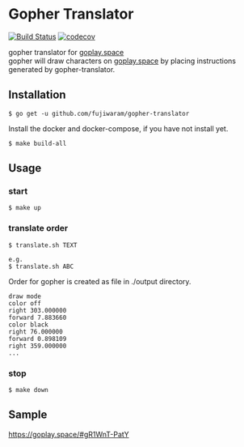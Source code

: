 # Gopher Translator
[![Build Status](https://travis-ci.org/fujiwaram/gopher-translator.svg?branch=master)](https://travis-ci.org/golang/lint)
[![codecov](https://codecov.io/gh/fujiwaram/gopher-translator/branch/master/graph/badge.svg)](https://codecov.io/gh/fujiwaram/gopher-translator)

gopher translator for [goplay.space](https://goplay.space/)  
gopher will draw characters on [goplay.space](https://goplay.space/) by placing instructions generated by gopher-translator.

## Installation

```
$ go get -u github.com/fujiwaram/gopher-translator
```

Install the docker and docker-compose, if you have not install yet.

```
$ make build-all
```

## Usage

### start
```
$ make up
```

### translate order
```
$ translate.sh TEXT

e.g. 
$ translate.sh ABC
```

Order for gopher is created as file in ./output directory.
```
draw mode
color off
right 303.000000
forward 7.883660
color black
right 76.000000
forward 0.898109
right 359.000000
...
```

### stop
```
$ make down
```

## Sample
https://goplay.space/#gR1WnT-PatY